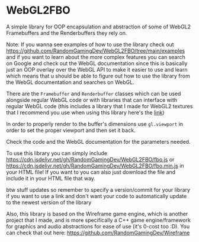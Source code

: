 # WebGL2FBO
A simple library for OOP encapsulation and abstraction of some of WebGL2 Framebuffers and the Renderbuffers they rely on.

Note: If you wanna see examples of how to use the library check out https://github.com/RandomGamingDev/WebGL2FBO/tree/main/examples and if you want to learn about the more complex features you can search on Google and check out the WebGL documentation since this is basically just an OOP overlay over the WebGL API to make it easier to use and learn which means that u should be able to figure out how to use the library from the WebGL documentation and searches on WebGL.

There are the `Framebuffer` and `Renderbuffer` classes which can be used alongside regular WebGL code or with libraries that can interface with regular WebGL code (this includes a library that I made for WebGL2 textures that I recommend you use when using this library here's the [link](https://github.com/RandomGamingDev/WebGL2Tex))

In order to properly render to the buffer's dimensions use `gl.viewport` in order to set the proper viewport and then set it back.

Check the code and the WebGL documentation for the parameters needed.

To use this library you can simply include https://cdn.jsdelivr.net/gh/RandomGamingDev/WebGL2FBO/fbo.js or https://cdn.jsdelivr.net/gh/RandomGamingDev/WebGL2FBO/fbo.min.js in your HTML file! If you want to you can also just download the file and include it in your HTML file that way.

btw stuff updates so remember to specify a version/commit for your library if you want to use a link and don't want your code to automatically update to the newest version of the library

Also, this library is based on the Wireframe game engine, which is another project that I made, and is more specifically a C++ game engine/framework for graphics and audio abstractions for ease of use (it's 0-cost too :D). You can check that out here: https://github.com/RandomGamingDev/Wireframe
